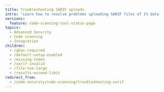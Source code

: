 ```yaml
---
title: Troubleshooting SARIF uploads
intro: 'Learn how to resolve problems uploading SARIF files of {% data variables.product.prodname_code_scanning %} results to {% data variables.product.prodname_dotcom %}.'
versions:
  feature: code-scanning-tool-status-page
topics:
  - Advanced Security
  - Code scanning
  - Integration
children:
  - /ghas-required
  - /default-setup-enabled
  - /missing-token
  - /sarif-invalid
  - /file-too-large
  - /results-exceed-limit
redirect_from:
  - /code-security/code-scanning/troubleshooting-sarif
---
```


